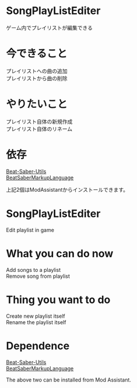 # SongPlayListEditer
ゲーム内でプレイリストが編集できる

# 今できること  
プレイリストへの曲の追加  
プレイリストから曲の削除  
# やりたいこと  
プレイリスト自体の新規作成  
プレイリスト自体のリネーム  
# 依存  
[Beat-Saber-Utils](https://github.com/Kylemc1413/Beat-Saber-Utils)  
[BeatSaberMarkupLanguage](https://github.com/monkeymanboy/BeatSaberMarkupLanguage)  

上記2個はModAssistantからインストールできます。  
  
# SongPlayListEditer  
Edit playlist in game  

# What you can do now  
Add songs to a playlist  
Remove song from playlist  

# Thing you want to do  
Create new playlist itself  
Rename the playlist itself  

# Dependence
[Beat-Saber-Utils](https://github.com/Kylemc1413/Beat-Saber-Utils)  
[BeatSaberMarkupLanguage](https://github.com/monkeymanboy/BeatSaberMarkupLanguage)  
  
The above two can be installed from Mod Assistant.
